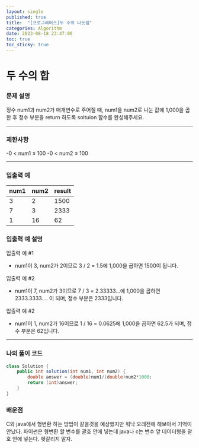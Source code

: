 ```yaml
---
layout: single
published: true
title:  "[프로그래머스]두 수의 나눗셈"
categories: Algorithm
date: 2023-08-18 23:47:00
toc: true
toc_sticky: true
---
```


# 두 수의 합

### 문제 설명
정수 num1과 num2가 매개변수로 주어질 때, num1을 num2로 나눈 값에 1,000을 곱한 후 정수 부분을 return 하도록 soltuion 함수를 완성해주세요.

----------------

### 제한사항
-0 < num1 ≤ 100
-0 < num2 ≤ 100 


----------------

### 입출력 예

|num1|	num2|	result|
|---|---|---|
|3|2|1500|
|7|3|2333|
|1|16|62|


### 입출력 예 설명

입출력 예 #1
* num1이 3, num2가 2이므로 3 / 2 = 1.5에 1,000을 곱하면 1500이 됩니다.
  
입출력 예 #2
* num1이 7, num2가 3이므로 7 / 3 = 2.33333...에 1,000을 곱하면 2333.3333.... 이 되며, 정수 부분은 2333입니다.

입출력 예 #2
* num1이 1, num2가 16이므로 1 / 16 = 0.0625에 1,000을 곱하면 62.5가 되며, 정수 부분은 62입니다.


----------------

### 나의 풀이 코드

```java
class Solution {
    public int solution(int num1, int num2) {
        double answer = (double)num1/(double)num2*1000;
        return (int)answer;
    }
}

```

### 배운점

<p>
  C와 java에서 형변환 하는 방법이 같을것을 예상했지만 워낙 오래전에 해보아서 기억이 안났다. 
  파이썬은 형변환 할 변수를 괄호 안에 넣는데 java나 c는 변수 앞 데이터형을 괄호 안에 넣는다. 헷갈리지 말자.
</p>



